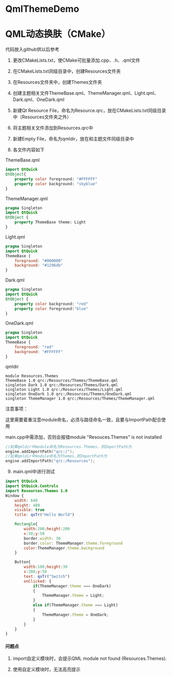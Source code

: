 # QmlThemeDemo
# QML动态换肤（CMake）

代码放入github供以后参考

1. 更改CMakeLists.txt，使CMake可批量添加.cpp、.h、.qml文件
  
2. 在CMakeLists.txt同级目录中，创建Resources文件夹
  
3. 在Resources文件夹中，创建Themes文件夹
  
4. 创建主题相关文件ThemeBase.qml、ThemeManager.qml、Light.qml、Dark.qml、OneDark.qml
  
5. 新建Qt Resource File，命名为Resource.qrc，放在CMakeLists.txt同级目录中（Resources文件夹之外）
  
6. 将主题相关文件添加到Resources.qrc中
  
7. 新建Empty File，命名为qmldir，放在和主题文件同级目录中
  
8. 各文件内容如下
  
  ThemeBase.qml
  
  ```qml
  import QtQuick
  QtObject{
      property color foreground: "#FFFFFF"
      property color background: "skyblue"
  }
  ```
  
  ThemeManager.qml
  
  ```qml
  pragma Singleton
  import QtQuick
  QtObject {
      property ThemeBase theme: Light
  }
  ```
  
  Light.qml
  
  ```qml
  pragma Singleton
  import QtQuick
  ThemeBase {
      foreground: "#000000"
      background: "#1296db"
  }
  ```
  
  Dark.qml
  
  ```qml
  pragma Singleton
  import QtQuick
  QtObject {
      property color background: "red"
      property color foreground:"blue"
  }
  ```
  
  OneDark.qml
  
  ```qml
  pragma Singleton
  import QtQuick
  ThemeBase {
      foreground: "red"
      background: "#FFFFFF"
  }
  ```
  
  qmldir
  
  ```
  module Resources.Themes
  ThemeBase 1.0 qrc:/Resources/Themes/ThemeBase.qml
  singleton Dark 1.0 qrc:/Resources/Themes/Dark.qml
  singleton Light 1.0 qrc:/Resources/Themes/Light.qml
  singleton OneDark 1.0 qrc:/Resources/Themes/OneDark.qml
  singleton ThemeManager 1.0 qrc:/Resources/Themes/ThemeManager.qml
  ```
  
  注意事项：
  
  这里需要着重注意module命名，必须与路径命名一致，且要与ImportPath配合使用
  
  main.cpp中需添加，否则会报错module "Resouces.Themes" is not installed
  
  ```cpp
  //如果qmldir中module命名为Resources.Themes，则ImportPath为
  engine.addImportPath("qrc:/");
  //如果qmldir中module命名为Themes,则ImportPath为
  engine.addImportPath("qrc:/Resources");
  ```
  
9. main.qml中进行测试
  
  ```qml
  import QtQuick
  import QtQuick.Controls
  import Resources.Themes 1.0
  Window {
      width: 640
      height: 480
      visible: true
      title: qsTr("Hello World")
  
      Rectangle{
          width:200;height:200
          x:50;y:50
          border.width: 30
          border.color: ThemeManager.theme.foreground
          color:ThemeManager.theme.background
      }
  
      Button{
          width:100;height:30
          x:300;y:50
          text: qsTr("Switch")
          onClicked: {
              if(ThemeManager.theme === OneDark)
              {
                  ThemeManager.theme = Light;
              }
              else if(ThemeManager.theme === Light)
              {
                  ThemeManager.theme = OneDark;
              }
          }
      }
  }
  ```
  

#### 问题点

1. import自定义模块时，会提示QML module not found (Resources.Themes).
  
2. 使用自定义模块时，无法高亮提示
